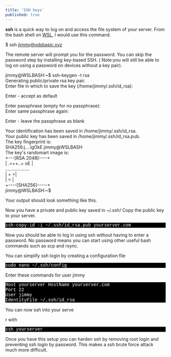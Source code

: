 ```yaml
---
title: 'SSH keys'
published: true
---
```


<p>    
    <b>ssh</b> is a quick way to log on and access the file system of your server. From the bash shell on <a href="https://vdsbasic.xyz/install-lamp-on-windows-10/">WSL</a>, I would use this command.</p>

<p style="font-family:Courier; color:white; background-color:black;">

$ ssh  jimmy@vdsbasic.xyz

</p>

<p>The remote server will prompt you for the password. You can skip the password step by installing key-based SSH. ( Note:you will still be able to log on using a password on devices without a key pair).</p>


<p style="font-family:Courier; color:white; background-color:black;">


jimmy@WSLBASH:~$ ssh-keygen -t rsa<br>
Generating public/private rsa key pair.<br>
Enter file in which to save the key (/home/jimmy/.ssh/id_rsa):<br>
  

</p>
<p>
Enter - accept as default</p>

<p style="font-family:Courier; color:white; background-color:black;">

Enter passphrase (empty for no passphrase):<br>
Enter same passphrase again:<br>

</p>

<p>Enter - leave the passphrase as blank</p>


<p style="font-family:Courier; color:white; background-color:black;">

Your identification has been saved in /home/jimmy/.ssh/id_rsa.<br>
Your public key has been saved in /home/jimmy/.ssh/id_rsa.pub.<br>
The key fingerprint is:<br>
SHA256:j....lgOkE jimmy@WSLBASH<br>
The key's randomart image is:<br>
+---[RSA 2048]----+<br>
|   .=++..+ oE    |<br>
...................<br>
|              + =|<br>
|               = |<br>
+----[SHA256]-----+<br>
jimmy@WSLBASH:~$<br>

</p>

<p>Your output should look something like this.</p>

<p>Now you have a private and public key saved in ~/.ssh/
Copy the public key to your server.</p>


<p style="font-family:Courier; color:white; background-color:black;">
ssh-copy-id -i ~/.ssh/id_rsa.pub yourserver.com
</p>
<p>
Now you should be able to log in using ssh without having to enter a password. No password means you can start using other useful bash commands such as scp and rsync.</p>


<p>You can simplify ssh login by creating a configuration file</p>

<p style="font-family:Courier; color:white; background-color:black;">
sudo nano ~/.ssh/config
</p>
<p>
Enter these commands for user jimmy</p>


<p style="font-family:Courier; color:white; background-color:black;">Host yourserver
HostName yourserver.com<br>
Port 22<br>
User jimmy<br>
IdentityFile  ~/.ssh/id_rsa<br>
</p>
<p>You can now ssh into your serve</p>
r with

<p style="font-family:Courier; color:white; background-color:black;">ssh yourserver</p>


<p>Once you have this setup you can harden ssh by removing root login and  preventing ssh login by password. This makes a ssh brute force attack much more difficult.</p>